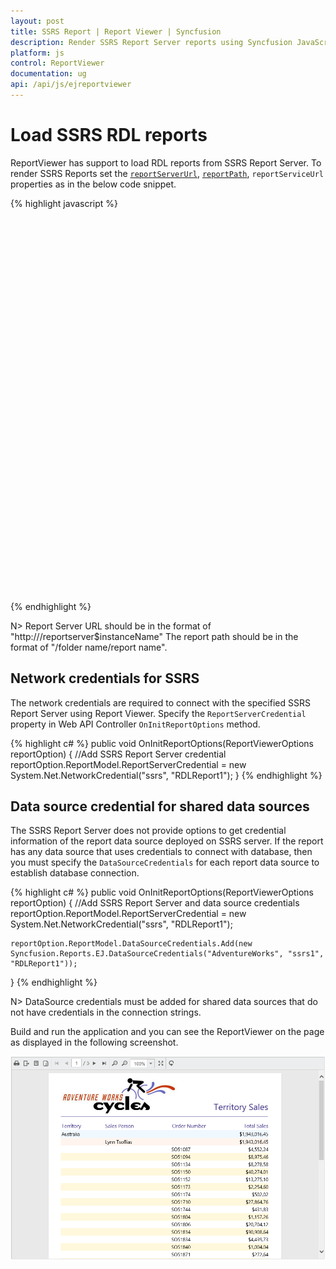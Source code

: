 ```yaml
---
layout: post
title: SSRS Report | Report Viewer | Syncfusion
description: Render SSRS Report Server reports using Syncfusion JavaScript Report Viewer.
platform: js
control: ReportViewer
documentation: ug
api: /api/js/ejreportviewer
---
```


# Load SSRS RDL reports
ReportViewer has support to load RDL reports from SSRS Report Server. To render SSRS Reports set the [`reportServerUrl`](../api/ejreportviewer#members:reportserverurl), [`reportPath`](../api/ejreportviewer#members:reportpath), `reportServiceUrl` properties as in the below code snippet.

{% highlight javascript %}
    <div style="height: 100%; width: 100%;">
        <div style="height: 600px; width: 950px; min-height: 400px;" id="viewer"></div>
        <script type="text/javascript">
            $(function () {
                $("#viewer").ejReportViewer({
                    reportServiceUrl: "/api/ReportsApi",
                    reportPath: "/SSRSSamples/Territory Sales",
                    reportServerUrl: "http://mvc.syncfusion.com/reportserver"
                });
            });
        </script>
    </div>

{% endhighlight %}

N> Report Server URL should be in the format of "http://<servername>/reportserver$instanceName"
The report path should be in the format of "/folder name/report name".

## Network credentials for SSRS
The network credentials are required to connect with the specified SSRS Report Server using Report Viewer. Specify the `ReportServerCredential` property in Web API Controller `OnInitReportOptions` method.

{% highlight c# %}
public void OnInitReportOptions(ReportViewerOptions reportOption)
{
    //Add SSRS Report Server credential
    reportOption.ReportModel.ReportServerCredential = new System.Net.NetworkCredential("ssrs", "RDLReport1");
}
{% endhighlight %}


## Data source credential for shared data sources
The SSRS Report Server does not provide options to get credential information of the report data source deployed on SSRS server. If the report has any data source that uses credentials to connect with database, then you must specify the `DataSourceCredentials` for each report data source to establish database connection.

{% highlight c# %}
public void OnInitReportOptions(ReportViewerOptions reportOption)
{
    //Add SSRS Report Server and data source credentials
    reportOption.ReportModel.ReportServerCredential = new System.Net.NetworkCredential("ssrs", "RDLReport1");

    reportOption.ReportModel.DataSourceCredentials.Add(new Syncfusion.Reports.EJ.DataSourceCredentials("AdventureWorks", "ssrs1", "RDLReport1"));
}
{% endhighlight %}

N> DataSource credentials must be added for shared data sources that do not have credentials in the connection strings.

Build and run the application and you can see the ReportViewer on the page as displayed in the following screenshot.

![Territory Sales SSRS Report Server report preview in Report Viewer](Getting-Started_images/territory-sales-report.png)